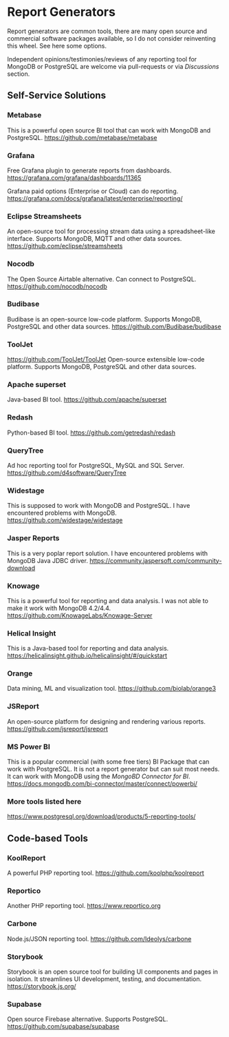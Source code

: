 # Report Generators

Report generators are common tools, there are many open source and commercial software packages available, so I do not consider reinventing this wheel. See here some options.

Independent opinions/testimonies/reviews of any reporting tool for MongoDB or PostgreSQL are welcome via pull-requests or via _Discussions_ section.

## Self-Service Solutions

### Metabase

This is a powerful open source BI tool that can work with MongoDB and PostgreSQL.
https://github.com/metabase/metabase

### Grafana

Free Grafana plugin to generate reports from dashboards.
https://grafana.com/grafana/dashboards/11365

Grafana paid options (Enterprise or Cloud) can do reporting.
https://grafana.com/docs/grafana/latest/enterprise/reporting/

### Eclipse Streamsheets

An open-source tool for processing stream data using a spreadsheet-like interface. Supports MongoDB, MQTT and other data sources.
https://github.com/eclipse/streamsheets

### Nocodb

The Open Source Airtable alternative. Can connect to PostgreSQL.
https://github.com/nocodb/nocodb

### Budibase

Budibase is an open-source low-code platform. Supports MongoDB, PostgreSQL and other data sources.
https://github.com/Budibase/budibase

### ToolJet

https://github.com/ToolJet/ToolJet
Open-source extensible low-code platform. Supports MongoDB, PostgreSQL and other data sources.

### Apache superset

Java-based BI tool.
https://github.com/apache/superset

### Redash

Python-based BI tool.
https://github.com/getredash/redash

### QueryTree

Ad hoc reporting tool for PostgreSQL, MySQL and SQL Server.
https://github.com/d4software/QueryTree

### Widestage

This is supposed to work with MongoDB and PostgreSQL. I have encountered problems with MongoDB.
https://github.com/widestage/widestage

### Jasper Reports

This is a very poplar report solution. I have encountered problems with MongoDB Java JDBC driver.
https://community.jaspersoft.com/community-download

### Knowage

This is a powerful tool for reporting and data analysis. I was not able to make it work with MongoDB 4.2/4.4.
https://github.com/KnowageLabs/Knowage-Server

### Helical Insight

This is a Java-based tool for reporting and data analysis.
https://helicalinsight.github.io/helicalinsight/#/quickstart

### Orange

Data mining, ML and visualization tool.
https://github.com/biolab/orange3

### JSReport

An open-source platform for designing and rendering various reports.
https://github.com/jsreport/jsreport

### MS Power BI

This is a popular commercial (with some free tiers) BI Package that can work with PostgreSQL. It is not a report generator but can suit most needs. It can work with MongoDB using the _MongoBD Connector for BI_.
https://docs.mongodb.com/bi-connector/master/connect/powerbi/

### More tools listed here

https://www.postgresql.org/download/products/5-reporting-tools/

## Code-based Tools

### KoolReport

A powerful PHP reporting tool.
https://github.com/koolphp/koolreport

### Reportico

Another PHP reporting tool.
https://www.reportico.org

### Carbone

Node.js/JSON reporting tool.
https://github.com/Ideolys/carbone

### Storybook

Storybook is an open source tool for building UI components and pages in isolation. It streamlines UI development, testing, and documentation.
https://storybook.js.org/

### Supabase

Open source Firebase alternative. Supports PostgreSQL.
https://github.com/supabase/supabase
